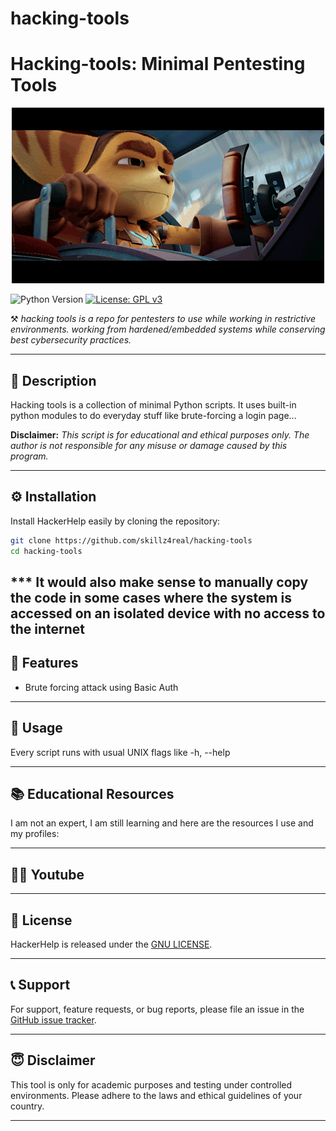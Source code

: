 # hacking-tools

# Hacking-tools: Minimal Pentesting Tools

<p align="center">
  <img src="mascot.gif" alt="Mascot">
</p>

![Python Version](https://img.shields.io/badge/python-3.x-blue.svg) [![License: GPL v3](https://img.shields.io/badge/License-GPLv3-blue.svg)](https://www.gnu.org/licenses/gpl-3.0)

⚒️ *hacking tools is a repo for pentesters to use while working in restrictive environments. working from hardened/embedded systems while conserving best cybersecurity practices.*

---

## 📜 Description

Hacking tools is a collection of minimal Python scripts. It uses built-in python modules to do everyday stuff like brute-forcing a login page...

**Disclaimer:** *This script is for educational and ethical purposes only. The author is not responsible for any misuse or damage caused by this program.*

---

## ⚙️ Installation

Install HackerHelp easily by cloning the repository:

```bash
git clone https://github.com/skillz4real/hacking-tools
cd hacking-tools
```

*** It would also make sense to manually copy the code in some cases where the system is accessed on an isolated device with no access to the internet
---

## 🌟 Features

- Brute forcing attack using Basic Auth

---

## 📘 Usage

Every script runs with usual UNIX flags like -h, --help

---

## 📚 Educational Resources

I am not an expert, I am still learning and here are the resources I use and my profiles:

<!--- [Hack The Box](https://app.hackthebox.com/profile/1776662)-->
<!--- [Try Hack Me](https://tryhackme.com/p/skillz4real)-->
<!--- [Leet Code](https://leetcode.com/skillz4real/)-->

---

## 👨‍💻 Youtube

<!-- Youtube -->

---

## 📄 License

HackerHelp is released under the [GNU LICENSE](LICENSE).

---

## 📞 Support

For support, feature requests, or bug reports, please file an issue in the [GitHub issue tracker](https://github.com/skillz4real/hacking-tools/issues).

---

## 😇 Disclaimer

This tool is only for academic purposes and testing under controlled environments. Please adhere to the laws and ethical guidelines of your country.

---
